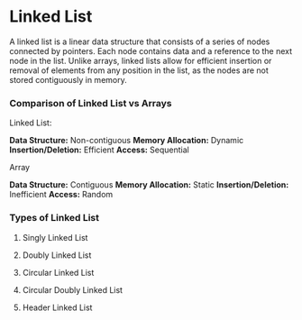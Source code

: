 # Linked List

A linked list is a linear data structure that consists of a series of nodes connected by pointers. Each node contains data and a reference to the next node in the list. Unlike arrays, linked lists allow for efficient insertion or removal of elements from any position in the list, as the nodes are not stored contiguously in memory.

### Comparison of Linked List vs Arrays

Linked List:

**Data Structure:** Non-contiguous
**Memory Allocation:** Dynamic
**Insertion/Deletion:** Efficient
**Access:** Sequential

Array

**Data Structure:** Contiguous
**Memory Allocation:** Static
**Insertion/Deletion:** Inefficient
**Access:** Random

### Types of Linked List

1. Singly Linked List

2. Doubly Linked List

3. Circular Linked List

4. Circular Doubly Linked List

5. Header Linked List
